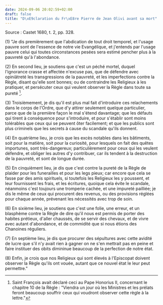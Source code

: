 ```yaml
---
date: 2024-09-06 20:02:59+02:00
draft: false
title: "D\xE9claration du Fr\xE8re Pierre de Jean Olivi avant sa mort"
---
```





Source : Castet 1680, t. 2, pp. 328.

(1) "Je dis premièrement que l'abdication de tout droit temporel, et l'usage pauvre sont de l'essence de notre vie Evangélique, et j'entends par l'usage pauvre celui qui toutes circonstances pesées sera estimé pencher plus à la pauvreté qu'à l'abondance.

(2) En second lieu, je soutiens que c'est un péché mortel, duquel l'ignorance crasse et affectée n'excuse pas, que de défendre avec opiniâtreté les transgressions de la pauvreté, et les imperfections contre la Règle, disant qu'elle sont bonnes; ou de contraindre les Religieux à les pratiquer, et persécuter ceux qui veulent observer la Règle dans toute sa pureté [^1].

[^1]: Saint François avait déclaré ceci au Pape Honorius II, concernant le chapitre 10 de la Règle : "Viendra un jour où les Ministres et les prélats feront beaucoup souffrir ceux qui voudront observer cette règle à la lettre."

(3) Troisièmement, je dis qu'il est plus mal fait d'introduire ces relachements dans le corps de l'Ordre, que d'y attirer seulement quelque particulier, parce que de la première façon le mal s'étend davantage; que les défauts qui tirent à conséquence pour s'introduire, et pour s'établir sont moins tolérables que ceux qui se peuvent ôter facilement; et que les publics sont plus criminels que les secrets à cause du scandale qu'ils donnent. 

(4) En quatrième lieu, je crois que les excès notables dans les bâtiments, soit pour la matière, soit pour la curiosité, pour lesquels on fait des quêtes importunes, sont très-dangereux; particulièrement pour ceux qui les veulent défendre, et obliger les autres d'y contribuer, car ils tendent à la destruction de la pauvreté, et sont de longue durée.

(5) En cinquièment lieu, je dis que c'est contre la pureté de la Règle de plaider pour les funerailles et pour les legs pieux; car encore que cela se fasse par des amis spirituels, si toutefois les Religieux les y poussent, et leur fournissent les frais, et les écritures, quoique cela évite le scandale, néanmoins c'est toujours une tromperie cachée, et une impureté pailliée; je dis le même de ceux qui procurent des revenus, ou des provisions réglées pour chaque année, prévenant les nécessités avec trop de soin.

(6) En sixième lieu, je soutiens que c'est une folie, une erreur, et un blasphème contre la Règle de dire qu'il nous est permis de porter des habites prétieux, d'aller chaussés, de se servir des chevaux, et de vivre avec autant d'abondance, et de commidité que si nous étions des Chanoines réguliers.

(7) En septième lieu, je dis que procurer des sépultures avec cette avidité de lucre que s'il n'y avait rien à gagner on ne s'en mettrait pas en peine et faire instituer des obits dimininue beaucoup de la perfection de notre état.

(8) Enfin, je crois que nos Religieux qui sont élevés à l'Episcopat doivent observer la Règle qu'ils ont vouée, autant que ce nouvel état le leur peut permettre."

